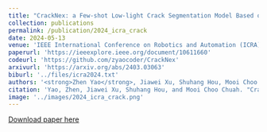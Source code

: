 ```yaml
---
title: "CrackNex: a Few-shot Low-light Crack Segmentation Model Based on Retinex Theory for UAV Inspections"
collection: publications
permalink: /publication/2024_icra_crack
date: 2024-05-13
venue: 'IEEE International Conference on Robotics and Automation (ICRA), 2024'
paperurl: 'https://ieeexplore.ieee.org/document/10611660'
codeurl: 'https://github.com/zyaocoder/CrackNex'
arxivurl: 'https://arxiv.org/abs/2403.03063'
biburl: '../files/icra2024.txt'
authors: '<strong>Zhen Yao</strong>, Jiawei Xu, Shuhang Hou, Mooi Choo Chuah'
citation: 'Yao, Zhen, Jiawei Xu, Shuhang Hou, and Mooi Choo Chuah. "Cracknex: a few-shot low-light crack segmentation model based on retinex theory for uav inspections." IEEE International Conference on Robotics and Automation (ICRA), 2024.'
image: '../images/2024_icra_crack.png'
---
```


[Download paper here](https://ieeexplore.ieee.org/document/10611660)
